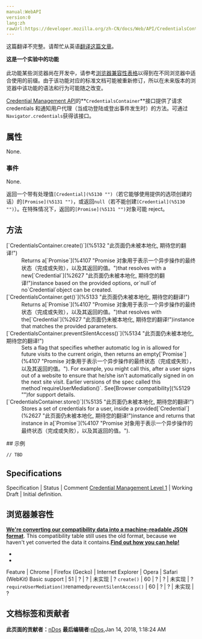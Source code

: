 ```yaml
---
manual:WebAPI
version:0
lang:zh
rawUrl:https://developer.mozilla.org/zh-CN/docs/Web/API/CredentialsContainer
---
```




这篇翻译不完整。请帮忙从英语[翻译这篇文章](%5128 "")。






**这是一个实验中的功能**<br></br>此功能某些浏览器尚在开发中，请参考[浏览器兼容性表格](%5129 "")以得到在不同浏览器中适合使用的前缀。由于该功能对应的标准文档可能被重新修订，所以在未来版本的浏览器中该功能的语法和行为可能随之改变。




[Credential Management API](%5114 "")的**`CredentialsContainer`**接口提供了请求 credentials 和通知用户代理（当成功登陆或登出事件发生时）的方法。可通过`Navigator.credentials`获得该接口。


## 属性<a name="属性"></a>


None.


### 事件<a name="事件"></a>


None.







返回一个带有处理值`[Credential](%5130 "")`（若它能够使用提供的选项创建的话）的`[Promise](%5131 "")`，或返回`null`（若不能创建`[Credential](%5130 "")`）。在特殊情况下，返回的`[Promise](%5131 "")`对象可能 reject。


## 方法<a name="方法"></a>
<dl><dt>[`CredentialsContainer.create()`](%5132 "此页面仍未被本地化, 期待您的翻译!")</dt><dd>Returns a[`Promise`](%4107 "Promise 对象用于表示一个异步操作的最终状态（完成或失败），以及其返回的值。")that resolves with a new[`Credential`](%2627 "此页面仍未被本地化, 期待您的翻译!")instance based on the provided options, or`null`of no`Credential`object can be created.</dd><dt>[`CredentialsContainer.get()`](%5133 "此页面仍未被本地化, 期待您的翻译!")</dt><dd>Returns a[`Promise`](%4107 "Promise 对象用于表示一个异步操作的最终状态（完成或失败），以及其返回的值。")that resolves with the[`Credential`](%2627 "此页面仍未被本地化, 期待您的翻译!")instance that matches the provided parameters.</dd><dt>[`CredentialsContainer.preventSilentAccess()`](%5134 "此页面仍未被本地化, 期待您的翻译!")</dt><dd>Sets a flag that specifies whether automatic log in is allowed for future visits to the current origin, then returns an empty[`Promise`](%4107 "Promise 对象用于表示一个异步操作的最终状态（完成或失败），以及其返回的值。"). For example, you might call this, after a user signs out of a website to ensure that he/she isn&#39;t automatically signed in on the next site visit. Earlier versions of the spec called this method`requireUserMediation()`. See[Browser compatibility](%5129 "")for support details.</dd><dt>[`CredentialsContainer.store()`](%5135 "此页面仍未被本地化, 期待您的翻译!")</dt><dd>Stores a set of credentials for a user, inside a provided[`Credential`](%2627 "此页面仍未被本地化, 期待您的翻译!")instance and returns that instance in a[`Promise`](%4107 "Promise 对象用于表示一个异步操作的最终状态（完成或失败），以及其返回的值。").</dd></dl>
## 示例<a name="示例"></a>

```
// TBD
```

## Specifications<a name="Specifications"></a>
Specification | Status | Comment 
[Credential Management Level 1](%5119 "Credential Management Level 1") | Working Draft | Initial definition. 


## 浏览器兼容性<a name="浏览器兼容性"></a>


**[We&#39;re converting our compatibility data into a machine-readable JSON format](%3344 "")**. This compatibility table still uses the old format, because we haven&#39;t yet converted the data it contains.**[Find out how you can help!](%3392 "")**


* 
* 
Feature | Chrome | Firefox (Gecko) | Internet Explorer | Opera | Safari (WebKit) 
Basic support | 51 | ? | ? | 未实现 | ? 
`create()` | 60 | ? | ? | 未实现 | ? 
`requireUserMediation()`renamed`preventSilentAccess()` | 60 | ? | ? | 未实现 | ? 







## 文档标签和贡献者
**此页面的贡献者：**[nDos](%5136 "")
**最后编辑者:**[nDos](%5136 ""),<time>Jan 14, 2018, 1:18:24 AM</time>


